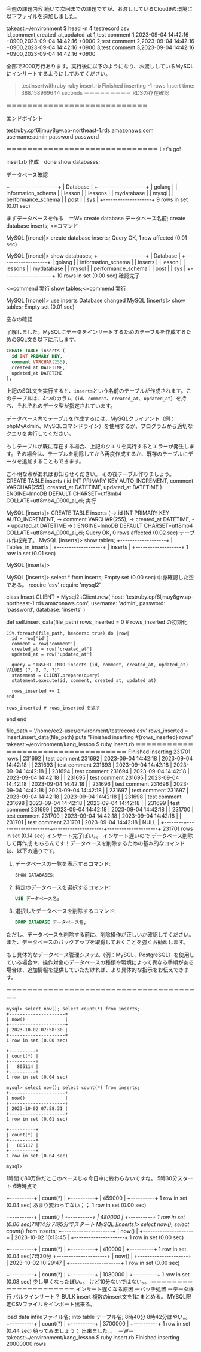 今週の課題内容
続いて次回までの課題ですが、お渡ししているCloud9の環境に以下ファイルを追加しました。

takeast:~/environment $ head -n 4 testrecord.csv 
id,comment,created_at,updated_at
1,test comment 1,2023-09-04 14:42:16 +0900,2023-09-04 14:42:16 +0900
2,test comment 2,2023-09-04 14:42:16 +0900,2023-09-04 14:42:16 +0900
3,test comment 3,2023-09-04 14:42:16 +0900,2023-09-04 14:42:16 +0900

全部で2000万行あります。実行後に以下のようになり、お渡ししているMySQLにインサートするようにしてみてください。

>  testinsertwithruby ruby insert.rb 
Finished inserting -1 rows
Insert time: 388.158969644 seconds
＝＝＝＝＝＝＝＝＝
RDSの存在確認

＝＝＝＝＝＝＝＝＝＝＝＝＝＝＝＝＝＝＝＝＝＝＝＝＝＝＝

エンドポイント

testruby.cpf6ljmuy8gw.ap-northeast-1.rds.amazonaws.com
username:admin
password:password

＝＝＝＝＝＝＝＝＝＝＝＝＝＝＝＝＝＝＝＝＝＝＝＝＝＝＝＝＝
Let's go!

insert.rb 作成　done
show databases;

データベース確認

+--------------------+
| Database           |
+--------------------+
| golang             |
| information_schema |
| lesson             |
| lessons            |
| mydatabase         |
| mysql              |
| performance_schema |
| post               |
| sys                |
+--------------------+
9 rows in set (0.01 sec)

まずデータベースを作る　＝W=
create database データベース名前;
create database inserts; <=コマンド

MySQL [(none)]> create database inserts;
Query OK, 1 row affected (0.01 sec)


MySQL [(none)]> show databases;
+--------------------+
| Database           |
+--------------------+
| golang             |
| information_schema |
| inserts            |
| lesson             |
| lessons            |
| mydatabase         |
| mysql              |
| performance_schema |
| post               |
| sys                |
+--------------------+
10 rows in set (0.00 sec)
確認完了

  <=commend 実行
show tables;<=commend 実行

MySQL [(none)]> use inserts
Database changed
MySQL [inserts]> show tables;
Empty set (0.01 sec)

空なの確認

了解しました。MySQLにデータをインサートするためのテーブルを作成するためのSQL文を以下に示します。

```sql
CREATE TABLE inserts (
  id INT PRIMARY KEY,
  comment VARCHAR(255),
  created_at DATETIME,
  updated_at DATETIME
);
```

上記のSQL文を実行すると、`inserts`という名前のテーブルが作成されます。このテーブルは、4つのカラム（`id`、`comment`、`created_at`、`updated_at`）を持ち、それぞれのデータ型が指定されています。

データベース内でテーブルを作成するには、MySQLクライアント（例：phpMyAdmin、MySQLコマンドライン）を使用するか、プログラムから適切なクエリを実行してください。

もしテーブルが既に存在する場合、上記のクエリを実行するとエラーが発生します。その場合は、テーブルを削除してから再度作成するか、既存のテーブルにデータを追加することもできます。

ご不明な点があればお知らせください。
その後テーブル作りましょう。
CREATE TABLE inserts (
    id INT PRIMARY KEY AUTO_INCREMENT,
    comment VARCHAR(255),
    created_at DATETIME,
    updated_at DATETIME
) ENGINE=InnoDB DEFAULT CHARSET=utf8mb4 COLLATE=utf8mb4_0900_ai_ci;
実行

MySQL [inserts]> CREATE TABLE inserts (
    ->     id INT PRIMARY KEY AUTO_INCREMENT,
    ->     comment VARCHAR(255),
    ->     created_at DATETIME,
    ->     updated_at DATETIME
    -> ) ENGINE=InnoDB DEFAULT CHARSET=utf8mb4 COLLATE=utf8mb4_0900_ai_ci;
Query OK, 0 rows affected (0.02 sec)
テーブル作成完了。
MySQL [inserts]> show tables;
+-------------------+
| Tables_in_inserts |
+-------------------+
| inserts           |
+-------------------+
1 row in set (0.01 sec)

MySQL [inserts]> 

MySQL [inserts]> select * from inserts;
Empty set (0.00 sec)
中身確認した空である。
require 'csv'
require 'mysql2'

class Insert
  CLIENT = Mysql2::Client.new(
    host: 'testruby.cpf6ljmuy8gw.ap-northeast-1.rds.amazonaws.com',
    username: 'admin',
    password: 'password',
    database: 'inserts'
  )

  def self.insert_data(file_path)
    rows_inserted = 0 # rows_inserted の初期化

    CSV.foreach(file_path, headers: true) do |row|
      id = row['id']
      comment = row['comment']
      created_at = row['created_at']
      updated_at = row['updated_at']

      query = "INSERT INTO inserts (id, comment, created_at, updated_at) VALUES (?, ?, ?, ?)"
      statement = CLIENT.prepare(query)
      statement.execute(id, comment, created_at, updated_at)

      rows_inserted += 1
    end

    rows_inserted # rows_inserted を返す
  end
end

file_path = '/home/ec2-user/environment/testrecord.csv'
rows_inserted = Insert.insert_data(file_path)
puts "Finished inserting #{rows_inserted} rows"
takeast:~/environment/kang_lesson $ ruby insert.rb
＝＝＝＝＝＝＝＝＝＝＝＝＝＝＝＝＝＝＝＝＝＝＝＝＝＝＝＝＝＝＝＝＝＝
Finished inserting 231701 rows
| 231692 | test comment 231692 | 2023-09-04 14:42:18 | 2023-09-04 14:42:18 |
| 231693 | test comment 231693 | 2023-09-04 14:42:18 | 2023-09-04 14:42:18 |
| 231694 | test comment 231694 | 2023-09-04 14:42:18 | 2023-09-04 14:42:18 |
| 231695 | test comment 231695 | 2023-09-04 14:42:18 | 2023-09-04 14:42:18 |
| 231696 | test comment 231696 | 2023-09-04 14:42:18 | 2023-09-04 14:42:18 |
| 231697 | test comment 231697 | 2023-09-04 14:42:18 | 2023-09-04 14:42:18 |
| 231698 | test comment 231698 | 2023-09-04 14:42:18 | 2023-09-04 14:42:18 |
| 231699 | test comment 231699 | 2023-09-04 14:42:18 | 2023-09-04 14:42:18 |
| 231700 | test comment 231700 | 2023-09-04 14:42:18 | 2023-09-04 14:42:18 |
| 231701 | test comment 231701 | 2023-09-04 14:42:18 | NULL                |
+--------+---------------------+---------------------+---------------------+
231701 rows in set (0.14 sec)
インサート完了ぽい。。
インサート遅いので
データベース削除して再作成
もちろんです！データベースを削除するための基本的なコマンドは、以下の通りです。

1. データベースの一覧を表示するコマンド:
   ```sql
   SHOW DATABASES;
   ```

2. 特定のデータベースを選択するコマンド:
   ```sql
   USE データベース名;
   ```

3. 選択したデータベースを削除するコマンド:
   ```sql
   DROP DATABASE データベース名;
   ```

ただし、データベースを削除する前に、削除操作が正しいか確認してください。また、データベースのバックアップを取得しておくことを強くお勧めします。

もし具体的なデータベース管理システム（例：MySQL、PostgreSQL）を使用している場合や、操作対象のデータベースの種類や環境によって異なる手順がある場合は、追加情報を提供していただければ、より具体的な指示をお伝えできます。

＝＝＝＝＝＝＝＝＝＝＝＝＝＝＝＝＝＝＝＝＝＝＝＝＝＝＝＝＝＝＝＝＝＝＝＝＝＝

```
mysql> select now(); select count(*) from inserts;
+---------------------+
| now()               |
+---------------------+
| 2023-10-02 07:58:30 |
+---------------------+
1 row in set (0.00 sec)

+----------+
| count(*) |
+----------+
|   805114 |
+----------+
1 row in set (0.04 sec)

mysql> select now(); select count(*) from inserts;
+---------------------+
| now()               |
+---------------------+
| 2023-10-02 07:58:31 |
+---------------------+
1 row in set (0.01 sec)

+----------+
| count(*) |
+----------+
|   805117 |
+----------+
1 row in set (0.04 sec)

mysql> 
```

1時間で80万件だとこのペースじゃ今日中に終わらないですね。
5時30分スタート
6時時点で

+----------+
| count(*) |
+----------+
|   459000 |
+----------+
1 row in set (0.04 sec)
あまり変わってない；；
1 row in set (0.00 sec)

+----------+
| count(*) |
+----------+
|   480000 |
+----------+
1 row in set (0.06 sec)7時14分
7時5分でスタート
MySQL [inserts]> select now(); select count(*) from inserts;
+---------------------+
| now()               |
+---------------------+
| 2023-10-02 10:13:45 |
+---------------------+
1 row in set (0.00 sec)

+----------+
| count(*) |
+----------+
|   410000 |
+----------+
1 row in set (0.04 sec)7時30分
+---------------------+
| now()               |
+---------------------+
| 2023-10-02 10:29:47 |
+---------------------+
1 row in set (0.00 sec)

+----------+
| count(*) |
+----------+
|  1080000 |
+----------+
1 row in set (0.08 sec)
少し早くなったぽい。。
けど10分ないではない。。
＝＝＝＝＝＝＝＝＝＝＝＝＝＝＝＝＝＝＝＝＝
インサート遅くなる原因
ーバッチ処置
ーデータ移行
バルクインサート？
BULK insert
複数のinsert文を1にまとめる。
MYSQL限定CSVファイルをインポート出来る。

load data infileファイル名;
into table テープル名;
8時40分
8時42分はやい。。
+----------+
| count(*) |
+----------+
|  3700000 |
+----------+
1 row in set (0.44 sec)
待ってみましょう；
出来ました。。　＝W＝
takeast:~/environment/kang_lesson $ ruby insert.rb
Finished inserting 20000000 rows